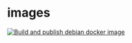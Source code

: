# images
[![Build and publish debian docker image](https://github.com/isaacsancheza/images/actions/workflows/build-and-push.yaml/badge.svg?branch=debian&event=push)](https://github.com/isaacsancheza/images/actions/workflows/build-and-push.yaml)
